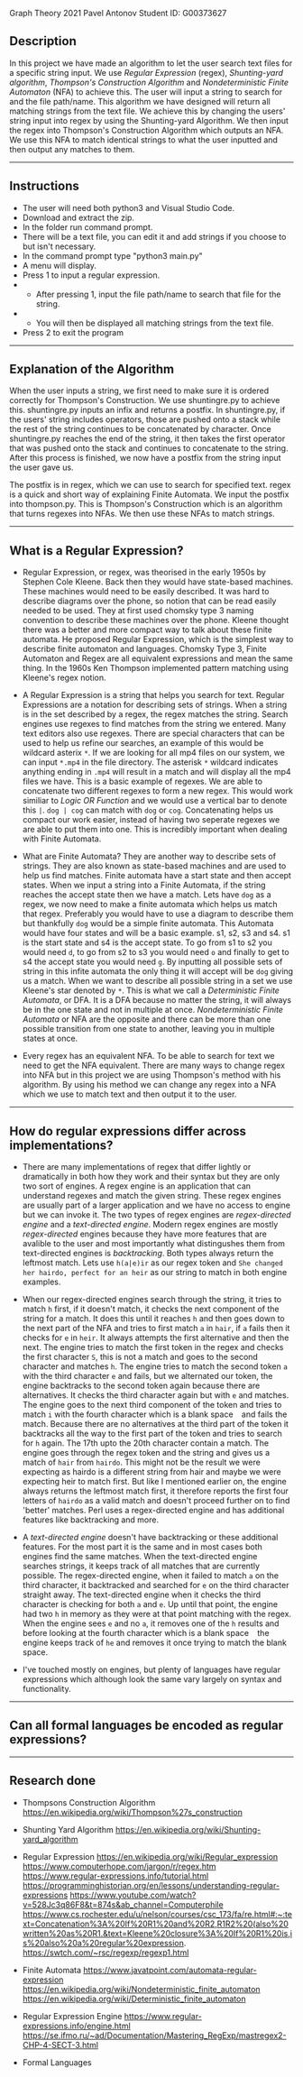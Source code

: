 Graph Theory 2021
Pavel Antonov
Student ID: G00373627

## Description

In this project we have made an algorithm to let the user search text files for a specific string input.
We use *Regular Expression* (regex), *Shunting-yard algorithm*, *Thompson's Construction Algorithm* and *Nondeterministic Finite Automaton* (NFA) to achieve this.
The user will input a string to search for and the file path/name. 
This algorithm we have designed will return all matching strings from the text file.
We achieve this by changing the users' string input into regex by using the Shunting-yard Algorithm.
We then input the regex into Thompson's Construction Algorithm which outputs an NFA.
We use this NFA to match identical strings to what the user inputted and then output any matches to them.

-------------------------

## Instructions

- The user will need both python3 and Visual Studio Code. 
- Download and extract the zip.
- In the folder run command prompt.
- There will be a text file, you can edit it and add strings if you choose to but isn't necessary.
- In the command prompt type "python3 main.py"
- A menu will display.
- Press 1 to input a regular expression.
- - After pressing 1, input the file path/name to search that file for the string.
- - You will then be displayed all matching strings from the text file.
- Press 2 to exit the program

-------------------------



## Explanation of the Algorithm

When the user inputs a string, we first need to make sure it is ordered correctly for Thompson's Construction.
We use shuntingre.py to achieve this. shuntingre.py inputs an infix and returns a postfix. In shuntingre.py, if the users' string includes operators, those 
are pushed onto a stack while the rest of the string continues to be concatenated by character. Once shuntingre.py reaches the end of the string, it then takes the first operator 
that was pushed onto the stack and continues to concatenate to the string. After this process is finished, we now have a postfix from the string input the user gave us.

The postfix is in regex, which we can use to search for specified text. regex is a quick and short way of explaining Finite Automata. 
We input the postfix into thompson.py. This is Thompson's Construction which is an algorithm that turns regexes into NFAs. We then use these NFAs to match strings.

-------------------------

## What is a Regular Expression?

- Regular Expression, or regex, was theorised in the early 1950s by Stephen Cole Kleene. 
Back then they would have state-based machines. These machines would need to be easily described.
It was hard to describe diagrams over the phone, so notion that can be read easily needed to be used. They at first used chomsky type 3 naming convention to describe these machines over the phone. Kleene thought there was a better and more compact way to talk about these finite automata. He proposed Regular Expression, which is the simplest way to describe finite automaton and languages. Chomsky Type 3, Finite Automaton and Regex are all equivalent expressions and mean the same thing. In the 1960s Ken Thompson implemented pattern matching using Kleene's regex notion.

- A Regular Expression is a string that helps you search for text. Regular Expressions are a notation for describing sets of strings. When a string is in the set described by a regex, the regex matches the string. Search engines use regexes to find matches from the string we entered. Many text editors also use regexes. There are special characters that can be used to help us refine our searches, an example of this would be wildcard asterix `*`. If we are looking for all mp4 files on our system, we can input `*.mp4` in the file directory. The asterisk `*` wildcard indicates anything ending in `.mp4` will result in a match and will display all the mp4 files we have. This is a basic example of regexes. We are able to concatenate two different regexes to form a new regex. This would work similiar to *Logic OR Function* and we would use a vertical bar to denote this `|`. `dog | cog` can match with `dog` or `cog`. Concatenating helps us compact our work easier, instead of having two seperate regexes we are able to put them into one. This is incredibly important when dealing with Finite Automata.

- What are Finite Automata? They are another way to describe sets of strings. They are also known as state-based machines and are used to help us find matches. Finite automata have a start state and then accept states. When we input a string into a Finite Automata, if the string reaches the accept state then we have a match. Lets have `dog` as a regex, we now need to make a finite automata which helps us match that regex. Preferably you would have to use a diagram to describe them but thankfully `dog` would be a simple finite automata. This Automata would have four states and will be a basic example. s1, s2, s3 and s4. s1 is the start state and s4 is the accept state. To go from s1 to s2 you would need `d`, to go from s2 to s3 you would need `o` and finally to get to s4 the accept state you would need `g`. By inputting all possible sets of string in this infite automata the only thing it will accept will be `dog` giving us a match. When we want to describe all possible string in a set we use Kleene's star denoted by `*`. This is what we call a *Deterministic Finite Automata*, or DFA. It is a DFA because no matter the string, it will always be in the one state and not in multiple at once. *Nondeterministic Finite Automata* or NFA are the opposite and there can be more than one possible transition from one state to another, leaving you in multiple states at once. 

- Every regex has an equivalent NFA. To be able to search for text we need to get the NFA equivalent. There are many ways to change regex into NFA but in this project we are using Thompson's method with his algorithm. By using his method we can change any regex into a NFA which we use to match text and then output it to the user.

-------------------------

## How do regular expressions differ across implementations?

- There are many implementations of regex that differ lightly or dramatically in both how they work and their syntax but they are only two sort of engines. A regex engine is an application that can understand regexes and match the given string. These regex engines are usually part of a larger application and we have no access to engine but we can invoke it. The two types of regex engines are *regex-directed engine* and a *text-directed engine*. Modern regex engines are mostly *regex-directed* engines because they have more features that are avalible to the user and most importantly what distingushes them from text-directed engines is *backtracking*. Both types always return the leftmost match. Lets use `h(a|e)ir`  as our regex token and `She changed her hairdo, perfect for an heir` as our string to match in both engine examples. 

- When our regex-directed engines search through the string, it tries to match `h` first, if it doesn't match, it checks the next component of the string for a match. It does this until it reaches `h` and then goes down to the next part of the NFA and tries to first match `a` in `hair`, if `a` fails then it checks for `e` in `heir`. It always attempts the first alternative and then the next. The engine tries to match the first token in the regex and checks the first character `S`, this is not a match and goes to the second character and matches `h`. The engine tries to match the second token `a` with the third character `e` and fails, but we alternated our token, the engine backtracks to the second token again because there are alternatives. It checks the third character again but with `e` and matches. The engine goes to the next third component of the token and tries to match `i` with the fourth character which is a blank space ` ` and fails the match. Because there are no alternatives at the third part of the token it backtracks all the way to the first part of the token and tries to search for `h` again. The 17th upto the 20th character contain a match. The engine goes through the regex token and the string and gives us a match of `hair` from `hairdo`. This might not be the result we were expecting as hairdo is a different string from hair and maybe we were expecting heir to match first. But like I mentioned earlier on, the engine always returns the leftmost match first, it therefore reports the first four letters of `hairdo` as a valid match and doesn't proceed further on to find 'better' matches. Perl uses a regex-directed engine and has additional features like backtracking and more.

- A *text-directed engine* doesn't have backtracking or these additional features. For the most part it is the same and in most cases both engines find the same matches. When the text-directed engine searches strings, it keeps track of all matches that are currently possible. The regex-directed engine, when it failed to match `a` on the third character, it backtracked and searched for `e` on the third character straight away. The text-directed engine when it checks the third character is checking for both `a` and `e`. Up until that point, the engine had two `h` in memory as they were at that point matching with the regex. When the engine sees `e` and no `a`, it removes one of the `h` results and before looking at the fourth character which is a blank space ` ` the engine keeps track of `he` and removes it once trying to match the blank space.

- I've touched mostly on engines, but plenty of languages have regular expressions which although look the same vary largely on syntax and functionality.

-------------------------

## Can all formal languages be encoded as regular expressions?



-------------------------

## Research done
- Thompsons Construction Algorithm
https://en.wikipedia.org/wiki/Thompson%27s_construction

- Shunting Yard Algorithm
https://en.wikipedia.org/wiki/Shunting-yard_algorithm

- Regular Expression
https://en.wikipedia.org/wiki/Regular_expression
https://www.computerhope.com/jargon/r/regex.htm
https://www.regular-expressions.info/tutorial.html
https://programminghistorian.org/en/lessons/understanding-regular-expressions
https://www.youtube.com/watch?v=528Jc3q86F8&t=874s&ab_channel=Computerphile
https://www.cs.rochester.edu/u/nelson/courses/csc_173/fa/re.html#:~:text=Concatenation%3A%20If%20R1%20and%20R2,R1R2%20(also%20written%20as%20R1.&text=Kleene%20closure%3A%20If%20R1%20is,is%20also%20a%20regular%20expression.
https://swtch.com/~rsc/regexp/regexp1.html

- Finite Automata
https://www.javatpoint.com/automata-regular-expression
https://en.wikipedia.org/wiki/Nondeterministic_finite_automaton
https://en.wikipedia.org/wiki/Deterministic_finite_automaton

- Regular Expression Engine
https://www.regular-expressions.info/engine.html
https://se.ifmo.ru/~ad/Documentation/Mastering_RegExp/mastregex2-CHP-4-SECT-3.html

- Formal Languages
